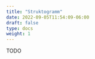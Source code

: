 ```yaml
---
title: "Struktogramm"
date: 2022-09-05T11:54:09-06:00
draft: false
type: docs
weight: 1
---
```


TODO